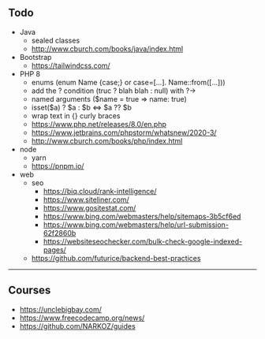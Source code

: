 ## Todo

- Java
  - sealed classes
  - http://www.cburch.com/books/java/index.html
- Bootstrap
  - https://tailwindcss.com/
- PHP 8
  - enums (enum Name {case;} or case=[...]. Name::from([...]))
  - add the ? condition (truc ? blah blah : null) with ?->
  - named arguments ($name = true => name: true)
  - isset($a) ? $a : $b <=> $a ?? $b
  - wrap text in {} curly braces
  - https://www.php.net/releases/8.0/en.php
  - https://www.jetbrains.com/phpstorm/whatsnew/2020-3/
  - http://www.cburch.com/books/php/index.html
- node
  - yarn
  - https://pnpm.io/
- web
  - seo
    - https://biq.cloud/rank-intelligence/
    - https://www.siteliner.com/
    - https://www.gositestat.com/
    - https://www.bing.com/webmasters/help/sitemaps-3b5cf6ed
    - https://www.bing.com/webmasters/help/url-submission-62f2860b
    - https://websiteseochecker.com/bulk-check-google-indexed-pages/
  - https://github.com/futurice/backend-best-practices

<hr>

## Courses

- <https://unclebigbay.com/>
- <https://www.freecodecamp.org/news/>
- <https://github.com/NARKOZ/guides>
